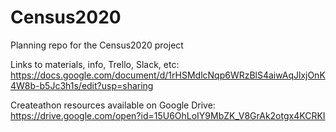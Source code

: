 # Census2020
Planning repo for the Census2020 project

Links to materials, info, Trello, Slack, etc:
https://docs.google.com/document/d/1rHSMdlcNqp6WRzBlS4aiwAqJlxjOnK4W8b-b5Jc3h1s/edit?usp=sharing

Createathon resources available on Google Drive:
https://drive.google.com/open?id=15U6OhLoIY9MbZK_V8GrAk2otgx4KCRKI
